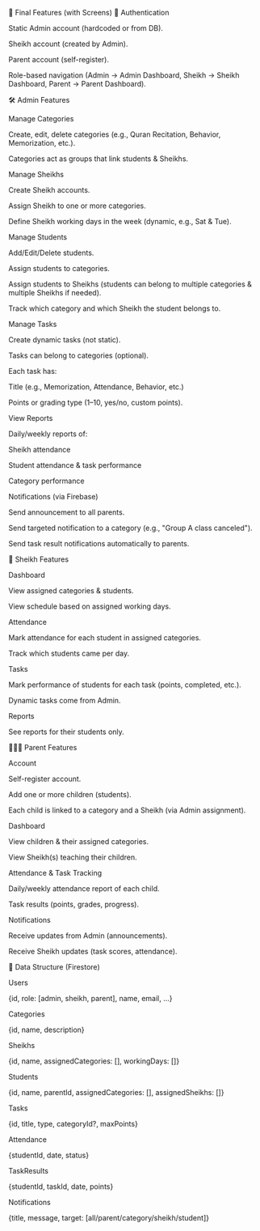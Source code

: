 📱 Final Features (with Screens)
🔑 Authentication

Static Admin account (hardcoded or from DB).

Sheikh account (created by Admin).

Parent account (self-register).

Role-based navigation (Admin → Admin Dashboard, Sheikh → Sheikh Dashboard, Parent → Parent Dashboard).

🛠️ Admin Features

Manage Categories

Create, edit, delete categories (e.g., Quran Recitation, Behavior, Memorization, etc.).

Categories act as groups that link students & Sheikhs.

Manage Sheikhs

Create Sheikh accounts.

Assign Sheikh to one or more categories.

Define Sheikh working days in the week (dynamic, e.g., Sat & Tue).

Manage Students

Add/Edit/Delete students.

Assign students to categories.

Assign students to Sheikhs (students can belong to multiple categories & multiple Sheikhs if needed).

Track which category and which Sheikh the student belongs to.

Manage Tasks

Create dynamic tasks (not static).

Tasks can belong to categories (optional).

Each task has:

Title (e.g., Memorization, Attendance, Behavior, etc.)

Points or grading type (1–10, yes/no, custom points).

View Reports

Daily/weekly reports of:

Sheikh attendance

Student attendance & task performance

Category performance

Notifications (via Firebase)

Send announcement to all parents.

Send targeted notification to a category (e.g., "Group A class canceled").

Send task result notifications automatically to parents.

👳 Sheikh Features

Dashboard

View assigned categories & students.

View schedule based on assigned working days.

Attendance

Mark attendance for each student in assigned categories.

Track which students came per day.

Tasks

Mark performance of students for each task (points, completed, etc.).

Dynamic tasks come from Admin.

Reports

See reports for their students only.

👨‍👩‍👧 Parent Features

Account

Self-register account.

Add one or more children (students).

Each child is linked to a category and a Sheikh (via Admin assignment).

Dashboard

View children & their assigned categories.

View Sheikh(s) teaching their children.

Attendance & Task Tracking

Daily/weekly attendance report of each child.

Task results (points, grades, progress).

Notifications

Receive updates from Admin (announcements).

Receive Sheikh updates (task scores, attendance).

📂 Data Structure (Firestore)

Users

{id, role: [admin, sheikh, parent], name, email, …}

Categories

{id, name, description}

Sheikhs

{id, name, assignedCategories: [], workingDays: []}

Students

{id, name, parentId, assignedCategories: [], assignedSheikhs: []}

Tasks

{id, title, type, categoryId?, maxPoints}

Attendance

{studentId, date, status}

TaskResults

{studentId, taskId, date, points}

Notifications

{title, message, target: [all/parent/category/sheikh/student]}
